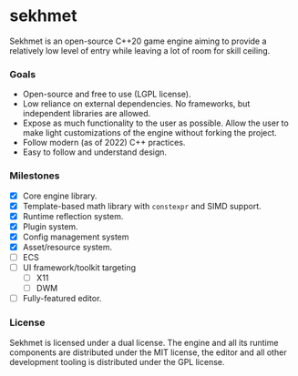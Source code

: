 # sekhmet

Sekhmet is an open-source C++20 game engine aiming to provide a relatively low level of entry while leaving a lot of
room for skill ceiling.

### Goals

* Open-source and free to use (LGPL license).
* Low reliance on external dependencies. No frameworks, but independent libraries are allowed.
* Expose as much functionality to the user as possible. Allow the user to make light customizations of the engine
  without forking the project.
* Follow modern (as of 2022) C++ practices.
* Easy to follow and understand design.

### Milestones

- [X] Core engine library.
- [X] Template-based math library with `constexpr` and SIMD support.
- [X] Runtime reflection system.
- [X] Plugin system.
- [X] Config management system 
- [X] Asset/resource system.
- [ ] ECS
- [ ] UI framework/toolkit targeting
   - [ ] X11 
   - [ ] DWM
- [ ] Fully-featured editor.

### License

Sekhmet is licensed under a dual license. The engine and all its runtime components are distributed under the MIT
license, the editor and all other development tooling is distributed under the GPL license.
